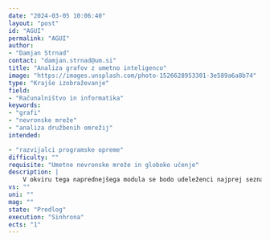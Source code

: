 ```yaml
---
date: "2024-03-05 10:06:40"
layout: "post"
id: "AGUI"
permalink: "AGUI"
author:
- "Damjan Strnad"
contact: "damjan.strnad@um.si"
title: "Analiza grafov z umetno inteligenco"
image: "https://images.unsplash.com/photo-1526628953301-3e589a6a8b74"
type: "Krajše izobraževanje"
field:
- "Računalništvo in informatika"
keywords:
- "grafi"
- "nevronske mreže"
- "analiza družbenih omrežij"
intended:

- "razvijalci programske opreme"
difficulty: ""
requisite: "Umetne nevronske mreže in globoko učenje"
description: |
    V okviru tega naprednejšega modula se bodo udeleženci najprej seznanili z različnimi oblikami grafov in načini predstavitve omrežij iz realnega sveta v obliki podatkovne strukture graf. V nadaljevanju bodo spoznali osnove grafovskih nevronskih mrež, njihove principe delovanja in načine pretvorbe vozlišč, podgrafov ali celotnih grafov v vektorske vložitve. Nad vektorskimi vložitvami bodo v nadaljevanju zgradili napovedni ali klasifikacijski model za napovedovanje povezav, klasifikacijo vozlišč ali klasifikacijo grafov. To bodo povezali s praktičnim primerom uporabe, kot je analiza družbenih omrežij, napovedovanje prometnih tokov ali priporočanje na podlagi interakcij med uporabniki in predmeti. Pričakovano je poznavanje osnov programiranja v pythonu in strojnega učenja.
vs: ""
uni: ""
mag: ""
state: "Predlog"
execution: "Sinhrona"
ects: "1"
---
```

